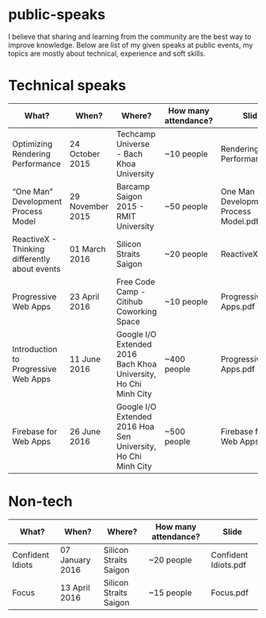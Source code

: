# public-speaks
I believe that sharing and learning from the community are the best way to improve
knowledge. Below are list of my given speaks at public events, my topics are mostly about
technical, experience and soft skills.

# Technical speaks
| What?                                         | When?            | Where?                                   | How many attendance? | Slide                                 |
|-----------------------------------------------|------------------|------------------------------------------|----------------------|---------------------------------------|
| Optimizing Rendering Performance              | 24 October 2015  | Techcamp Universe - Bach Khoa University | ~10 people           | Rendering Performance.pdf             |
| “One Man” Development Process Model           | 29 November 2015 | Barcamp Saigon 2015 - RMIT University    | ~50 people           | One Man Development Process Model.pdf |
| ReactiveX - Thinking differently about events | 01 March 2016    | Silicon Straits Saigon                   | ~20 people           | ReactiveX.pdf                         |
| Progressive Web Apps                          | 23 April 2016    | Free Code Camp - Citihub Coworking Space | ~10 people           | Progressive Web Apps.pdf              |
| Introduction to Progressive Web Apps                          | 11 June 2016     | Google I/O Extended 2016 Bach Khoa University, Ho Chi Minh City | ~400 people           | Progressive Web Apps.pdf              |
| Firebase for Web Apps                          | 26 June 2016     | Google I/O Extended 2016 Hoa Sen University, Ho Chi Minh City | ~500 people           | Firebase for Web Apps.pdf              |


# Non-tech

| What?                                         | When?            | Where?                                   | How many attendance? | Slide                                 |
|-----------------------------------------------|------------------|------------------------------------------|----------------------|---------------------------------------|
| Confident Idiots                              | 07 January 2016  | Silicon Straits Saigon                   | ~20 people           | Confident Idiots.pdf                  |
| Focus                                         | 13 April 2016    | Silicon Straits Saigon                   | ~15 people           | Focus.pdf                             |

